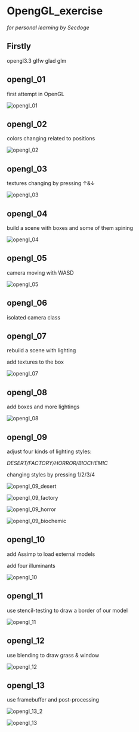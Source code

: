 # OpengGL_exercise
*for personal learning by Secdoge*

## Firstly

opengl3.3 glfw glad glm 

## opengl_01

first attempt in OpenGL

![opengl_01](./pics/opengl_01.png)

## opengl_02

colors changing related to positions

![opengl_02](./pics/opengl_02.png)

## opengl_03

textures changing by pressing ↑&↓

![opengl_03](./pics/opengl_03.png)

## opengl_04

build a scene with boxes and some of them spining

![opengl_04](./pics/opengl_04.png)

## opengl_05

camera moving with WASD

![opengl_05](./pics/opengl_05.png)

## opengl_06

isolated camera class



## opengl_07

rebuild a scene with lighting

add textures to the box

![opengl_07](./pics/opengl_07.png)

## opengl_08

add boxes and more lightings

![opengl_08](./pics/opengl_08.png)

## opengl_09

adjust four kinds of lighting styles:

*DESERT/FACTORY/HORROR/BIOCHEMIC*

changing styles by pressing 1/2/3/4

![opengl_09_desert](./pics/opengl_09_desert.png)

![opengl_09_factory](./pics/opengl_09_factory.png)

![opengl_09_horror](./pics/opengl_09_horror.png)

![opengl_09_biochemic](./pics/opengl_09_biochemic.png)

## opengl_10

add Assimp to load external models

add four illuminants

![opengl_10](./pics/opengl_10.png)

## opengl_11

use stencil-testing to draw a border of our model

![opengl_11](./pics/opengl_11.png)

## opengl_12

use blending to draw grass & window

![opengl_12](./pics/opengl_12.png)

## opengl_13

use framebuffer and post-processing

![opengl_13_2](./pics/opengl_13_2.png)

![opengl_13](./pics/opengl_13.png)